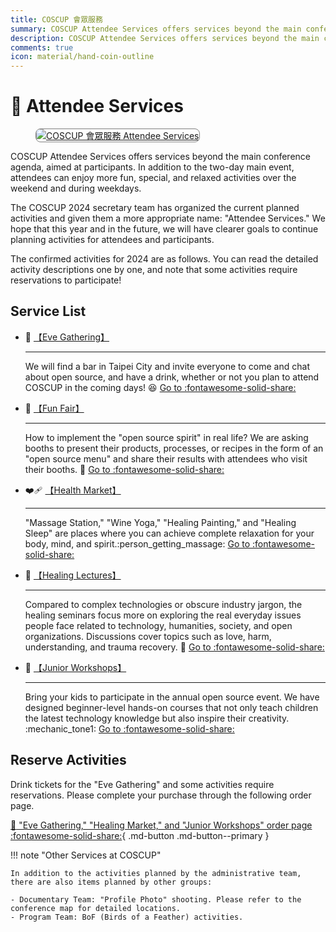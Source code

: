 ```yaml
---
title: COSCUP 會眾服務
summary: COSCUP Attendee Services offers services beyond the main conference agenda, aimed at participants. In addition to the two-day main event, attendees can enjoy more fun, special, and relaxed activities over the weekend and during weekdays.
description: COSCUP Attendee Services offers services beyond the main conference agenda, aimed at participants. In addition to the two-day main event, attendees can enjoy more fun, special, and relaxed activities over the weekend and during weekdays.
comments: true
icon: material/hand-coin-outline
---
```


# :raised_hands: Attendee Services

<figure markdown="span">
    <a href="https://volunteer.coscup.org/img/2024/attendee_services.jpg">
        <img src="https://volunteer.coscup.org/img/2024/attendee_services.jpg"
            alt="COSCUP 會眾服務 Attendee Services" title="COSCUP 會眾服務 Attendee Services"
            style="border-radius: 8px;border:1px solid hsl(0, 0%, 50%);">
    </a>
</figure>

COSCUP Attendee Services offers services beyond the main conference agenda, aimed at participants. In addition to the two-day main event, attendees can enjoy more fun, special, and relaxed activities over the weekend and during weekdays.

The COSCUP 2024 secretary team has organized the current planned activities and given them a more appropriate name: "Attendee Services." We hope that this year and in the future, we will have clearer goals to continue planning activities for attendees and participants.

The confirmed activities for 2024 are as follows. You can read the detailed activity descriptions one by one, and note that some activities require reservations to participate!

## Service List

<div class="grid cards" markdown>

-   :beers: [【Eve Gathering】](../eve_gathering/overview.md)

    ---

    We will find a bar in Taipei City and invite everyone to come and chat about open source, and have a drink, whether or not you plan to attend COSCUP in the coming days! :laughing: [Go to :fontawesome-solid-share:](../eve_gathering/overview.md)

-   :department_store: [【Fun Fair】](../fun_fair/overview.md)

    ---

    How to implement the "open source spirit" in real life? We are asking booths to present their products, processes, or recipes in the form of an "open source menu" and share their results with attendees who visit their booths. :ferris_wheel: [Go to :fontawesome-solid-share:](../fun_fair/overview.md)

-   :mending_heart: [【Health Market】](../health_market/overview.md)

    ---

    "Massage Station," "Wine Yoga," "Healing Painting," and "Healing Sleep" are places where you can achieve complete relaxation for your body, mind, and spirit.:person_getting_massage: [Go to :fontawesome-solid-share:](../health_market/overview.md)

-   :gift_heart: [【Healing Lectures】](../healing_lectures/overview.md)

    ---

    Compared to complex technologies or obscure industry jargon, the healing seminars focus more on exploring the real everyday issues people face related to technology, humanities, society, and open organizations. Discussions cover topics such as love, harm, understanding, and trauma recovery. :heart_hands: [Go to :fontawesome-solid-share:](../healing_lectures/overview.md)

-   :playground_slide: [【Junior Workshops】](../junior_workshop/overview.md)

    ---

    Bring your kids to participate in the annual open source event. We have designed beginner-level hands-on courses that not only teach children the latest technology knowledge but also inspire their creativity. :mechanic_tone1: [Go to :fontawesome-solid-share:](../junior_workshop/overview.md)

</div>

## Reserve Activities

Drink tickets for the "Eve Gathering" and some activities require reservations. Please complete your purchase through the following order page.

[:ticket: "Eve Gathering," "Healing Market," and "Junior Workshops" order page :fontawesome-solid-share:](https://ocf.neticrm.tw/civicrm/event/info?reset=1&id=44){ .md-button .md-button--primary }

!!! note "Other Services at COSCUP"

    In addition to the activities planned by the administrative team, there are also items planned by other groups:

    - Documentary Team: "Profile Photo" shooting. Please refer to the conference map for detailed locations.
    - Program Team: BoF (Birds of a Feather) activities.
